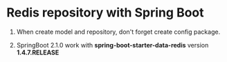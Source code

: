 # Redis repository with Spring Boot
1. When create model and repository, don't forget create config package.

2. SpringBoot 2.1.0 work with **spring-boot-starter-data-redis** version **1.4.7.RELEASE**